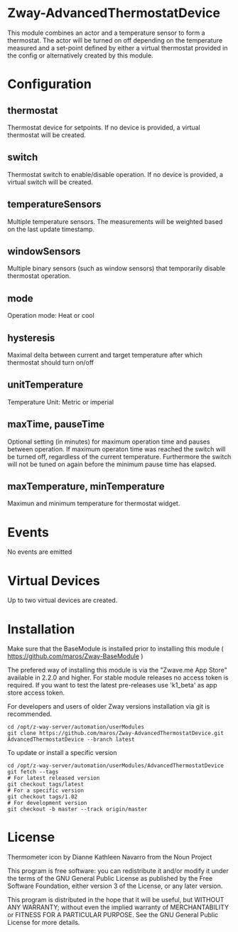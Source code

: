 # Zway-AdvancedThermostatDevice

This module combines an actor and a temperature sensor to form a thermostat.
The actor will be turned on off depending on the temperature measured and a
set-point defined by either a virtual thermostat provided in the config
or alternatively created by this module.

# Configuration

## thermostat

Thermostat device for setpoints. If no device is provided, a virtual
thermostat will be created.

## switch

Thermostat switch to enable/disable operation. If no device is provided, a
virtual switch will be created.

## temperatureSensors

Multiple temperature sensors. The measurements will be weighted based on
the last update timestamp.

## windowSensors

Multiple binary sensors (such as window sensors) that temporarily disable
thermostat operation.

## mode

Operation mode: Heat or cool

## hysteresis

Maximal delta between current and target temperature after which thermostat
should turn on/off

## unitTemperature

Temperature Unit: Metric or imperial

## maxTime, pauseTime

Optional setting (in minutes) for maximum operation time and pauses between
operation. If maximum operaton time was reached the switch will be turned off,
regardless of the current temperature. Furthermore the switch will not be tuned
on again before the minimum pause time has elapsed.

## maxTemperature, minTemperature

Maximun and minimum temperature for thermostat widget.

# Events

No events are emitted

# Virtual Devices

Up to two virtual devices are created.

# Installation

Make sure that the BaseModule is installed prior to installing this module
( https://github.com/maros/Zway-BaseModule )

The prefered way of installing this module is via the "Zwave.me App Store"
available in 2.2.0 and higher. For stable module releases no access token is
required. If you want to test the latest pre-releases use 'k1_beta' as
app store access token.

For developers and users of older Zway versions installation via git is
recommended.

```shell
cd /opt/z-way-server/automation/userModules
git clone https://github.com/maros/Zway-AdvancedThermostatDevice.git AdvancedThermostatDevice --branch latest
```

To update or install a specific version
```shell
cd /opt/z-way-server/automation/userModules/AdvancedThermostatDevice
git fetch --tags
# For latest released version
git checkout tags/latest
# For a specific version
git checkout tags/1.02
# For development version
git checkout -b master --track origin/master
```

# License

Thermometer icon by Dianne Kathleen Navarro from the Noun Project

This program is free software: you can redistribute it and/or modify
it under the terms of the GNU General Public License as published by
the Free Software Foundation, either version 3 of the License, or any
later version.

This program is distributed in the hope that it will be useful,
but WITHOUT ANY WARRANTY; without even the implied warranty of
MERCHANTABILITY or FITNESS FOR A PARTICULAR PURPOSE. See the
GNU General Public License for more details.
